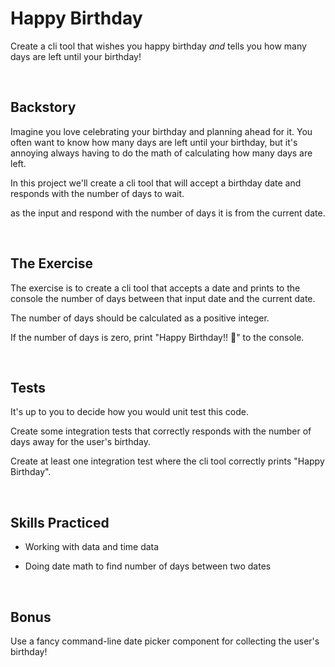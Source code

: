 # Happy Birthday
Create a cli tool that wishes you happy birthday _and_ tells you how many days are left until your birthday!

<br/>

## Backstory
Imagine you love celebrating your birthday and planning ahead for it. You often want to know how many days are left until your birthday, but it's annoying always having to do the math of calculating how many days are left.

In this project we'll create a cli tool that will accept a birthday date and responds with the number of days to wait.

as the input and respond with the number of days it is from the current date.

<br/>

## The Exercise
The exercise is to create a cli tool that accepts a date and prints to the console the number of days between that input date and the current date.

The number of days should be calculated as a positive integer.

If the number of days is zero, print "Happy Birthday!! 🥳" to the console.

<br/>

## Tests
It's up to you to decide how you would unit test this code.

Create some integration tests that correctly responds with the number of days away for the user's birthday.

Create at least one integration test where the cli tool correctly prints "Happy Birthday". 

<br/>

## Skills Practiced

- Working with data and time data

- Doing date math to find number of days between two dates

<br/>

## Bonus

Use a fancy command-line date picker component for collecting the user's birthday!